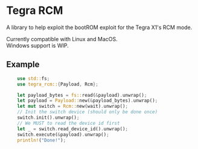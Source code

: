 # Tegra RCM

A library to help exploit the bootROM exploit for the Tegra X1's RCM mode.  

Currently compatible with Linux and MacOS.  
Windows support is WIP.

## Example

```rust
    use std::fs;
    use tegra_rcm::{Payload, Rcm};

    let payload_bytes = fs::read(&payload).unwrap();
    let payload = Payload::new(&payload_bytes).unwrap();
    let mut switch = Rcm::new(wait).unwrap();
    // Init the switch device (should only be done once)
    switch.init().unwrap();
    // We MUST to read the device id first
    let _ = switch.read_device_id().unwrap();
    switch.execute(&payload).unwrap();
    println!("Done!");

```

